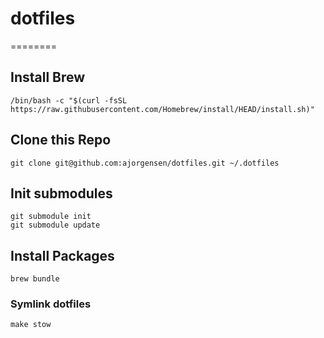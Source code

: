 # dotfiles

========

## Install Brew

```
/bin/bash -c "$(curl -fsSL https://raw.githubusercontent.com/Homebrew/install/HEAD/install.sh)"
```

## Clone this Repo

```
git clone git@github.com:ajorgensen/dotfiles.git ~/.dotfiles
```

## Init submodules

```
git submodule init
git submodule update
```

## Install Packages

```
brew bundle
```

### Symlink dotfiles

```
make stow
```
